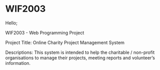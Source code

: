 # WIF2003

Hello; 

WIF2003 - Web Programming Project

Project Title: 
Online Charity Project Management System

Descriptions:
This system is intended to help the charitable / non-profit organisations to manage
their projects, meeting reports and volunteer’s information.
